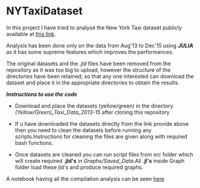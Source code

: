 # NYTaxiDataset

In this project I have tried to analyse the New York Taxi dataset publicly available at [this link](http://www.nyc.gov/html/tlc/html/about/trip_record_data.shtml).

Analysis has been done only on the data from Aug'13 to Dec'15 using ***JULIA*** as it has some supreme features which improves the performances.

The original datasets and the *.jld* files have been removed from the repository as it was too big to upload, however the structure
of the directories have been retained, so that any one interested can download the dataset and place it in the appropriate
directories to obtain the results.

***Instructions to use the code***

* Download and place the datasets (yellow/green) in the directory *(Yellow/Green)_Taxi_Data_2013-15* after cloning this repository

* If u have downloaded the datasets directly from the link provide above then you need to clean the datasets before running any scripts.Instructions for cleaning the files are given along with required bash functions.

* Once datasets are cleaned you can run script files from *src* folder which will create required **.jld's** in *Graphs/Saved_Data*.All **.jl's** inside Graph folder load these jld's and produce required graphs.

A notebook having all the compilation analysis can be seen [here](http://nbviewer.jupyter.org/github/udion/NYTaxiDataset/blob/master/Graphs.ipynb)

